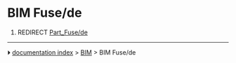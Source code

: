 # BIM Fuse/de
1.  REDIRECT [Part_Fuse/de](Part_Fuse/de.md)



---
⏵ [documentation index](../README.md) > [BIM](BIM_Workbench.md) > BIM Fuse/de
